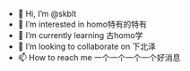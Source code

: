 - 👋 Hi, I’m @skblt
- 👀 I’m interested in homo特有的特有
- 🌱 I’m currently learning 古homo学
- 💞️ I’m looking to collaborate on 下北泽
- 📫 How to reach me 一个一个一个一个好消息
